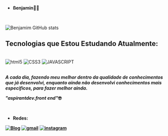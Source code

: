 - <strong>ßenjamin</strong>🙋‍♂️
<br/>

 ![Benjamim GitHub stats](https://github-readme-stats.vercel.app/api?username=Benjamimdev&show_icons=true&theme=dracula)

## Tecnologias que Estou Estudando Atualmente:
<div style="display; inline_block"><br/>
<img align="center" alt="html5" src=https://img.shields.io/badge/HTML5-E34F26?style=for-the-badge&logo=html5&logoColor=white" />
<img align="center" alt="CSS3" src=https://img.shields.io/badge/CSS3-1572B6?style=for-the-badge&logo=css3&logoColor=white" />
<img align="center" alt="JAVASCRIPT" src=https://img.shields.io/badge/JavaScript-F7DF1E?style=for-the-badge&logo=javascript&logoColor=black" />
</div><br/>
 
<em><strong>A cada dia, fazendo meu melhor dentro da qualidade de conhecimentos que já desenvolvi, enquanto ainda não desenvolvi conhecimentos mais especificos, para fazer melhor ainda.</stong></em> <br/>

<em>"aspirantdev.front end"</em>🤓
 <br/>
      
<br/>
                           
- Redes:               
                           
[![Blog](https://img.shields.io/badge/LinkedIn-0077B5?style=for-the-badge&logo=linkedin&logoColor=white)](https://www.linkedin.com/in/jos%C3%A9-benjamim-862b00150/)
[![gmail](https://img.shields.io/badge/Gmail-D14836?style=for-the-badge&logo=gmail&logoColor=white)](https://mail.google.com/mail/u/0/?tab=rm&ogbl#inbox)
[![instagram](https://img.shields.io/badge/Instagram-E4405F?style=for-the-badge&logo=instagram&logoColor=white)](https://instagram.com/contatojb8?utm_medium=copy_link)
                           
